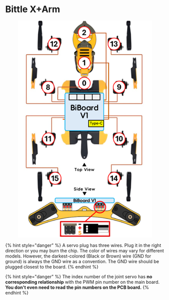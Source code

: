 # Bittle X+Arm

<figure><img src="../../.gitbook/assets/image (580).png" alt=""><figcaption></figcaption></figure>

{% hint style="danger" %}
A servo plug has three wires. Plug it in the right direction or you may burn the chip. The color of wires may vary for different models. However, the darkest-colored (Black or Brown) wire (GND for ground) is always the GND wire as a convention. The GND wire should be plugged closest to the board.&#x20;
{% endhint %}

{% hint style="danger" %}
The index number of the joint servo has **no corresponding relationship** with the PWM pin number on the main board. **You don't even need to read the pin numbers on the PCB board.**&#x20;
{% endhint %}
